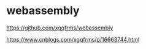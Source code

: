 # webassembly

https://github.com/xgqfrms/webassembly

https://www.cnblogs.com/xgqfrms/p/16663744.html

